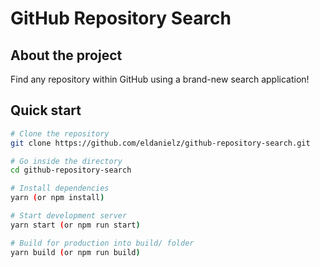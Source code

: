 # GitHub Repository Search

## About the project

Find any repository within GitHub using a brand-new search application!

## Quick start

```bash
# Clone the repository
git clone https://github.com/eldanielz/github-repository-search.git

# Go inside the directory
cd github-repository-search

# Install dependencies
yarn (or npm install)

# Start development server
yarn start (or npm run start)

# Build for production into build/ folder
yarn build (or npm run build)
```
